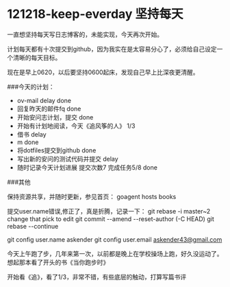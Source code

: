 ﻿121218-keep-everday 坚持每天
========

一直想坚持每天写日志博客的，未能实现，今天再次开始。

计划每天都有十次提交到github，因为我实在是太容易分心了，必须给自己设定一个清晰的每天目标。

现在是早上0620，以后要坚持0600起床，发现自己早上比深夜更清醒。


###今天的计划：

* ov-mail delay done
* 回复昨天的邮件fq done
* 开始安问志计划，提交 done
* 开始有计划地阅读，今天《追风筝的人》 1/3
* 借书 delay
* m done
* 将dotfiles提交到github done
* 写出新的安问的测试代码并提交 delay
* 随时记录今天计划进展 提交次数7 完成任务5/8 done


###其他

保持资源共享，并随时更新，参见首页：
goagent hosts books

提交user.name错误,修正了，真是折腾，记录一下：
git rebase -i master~2
    change that pick to edit
git commit --amend --reset-author  (-C HEAD)
git rebase --continue

git config user.name askender
git config user.email askender43@gmail.com

今天上午跑了步，几年来第一次，以前都是晚上在学校操场上跑，好久没运动了。想起那本看了开头的书《当你跑步时》

开始看《追》，看了1/3，非常不错，有些底层的触动，打算写篇书评




